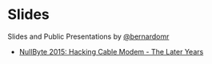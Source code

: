 # Slides
Slides and Public Presentations by [@bernardomr](https://twitter.com/bernardomr)

- [NullByte 2015: Hacking Cable Modem - The Later Years](https://github.com/bmaia/slides/raw/master/nullbyte_2015-hacking_cable_modems_the_later_years.pdf)
